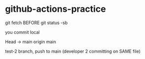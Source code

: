 # github-actions-practice

git fetch BEFORE
git status -sb

you commit local

Head -> main
origin main

test-2 branch, push to main (developer 2 committing on SAME file)
